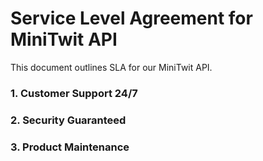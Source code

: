 # Service Level Agreement for MiniTwit API
This document outlines SLA for our MiniTwit API.

### 1. Customer Support 24/7

### 2. Security Guaranteed

### 3. Product Maintenance 

